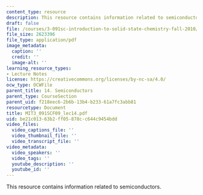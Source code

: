 ```yaml
---
content_type: resource
description: This resource contains information related to semiconductors.
draft: false
file: /courses/3-091sc-introduction-to-solid-state-chemistry-fall-2010/be21c01363b2ff05878cc644c9454bdd_MIT3_091SCF09_lec14.pdf
file_size: 2623396
file_type: application/pdf
image_metadata:
  caption: ''
  credit: ''
  image-alt: ''
learning_resource_types:
- Lecture Notes
license: https://creativecommons.org/licenses/by-nc-sa/4.0/
ocw_type: OCWFile
parent_title: 14. Semiconductors
parent_type: CourseSection
parent_uid: f218eec6-2b6b-13b4-b233-61a7fc3abb81
resourcetype: Document
title: MIT3_091SCF09_lec14.pdf
uid: be21c013-63b2-ff05-878c-c644c9454bdd
video_files:
  video_captions_file: ''
  video_thumbnail_file: ''
  video_transcript_file: ''
video_metadata:
  video_speakers: ''
  video_tags: ''
  youtube_description: ''
  youtube_id: ''
---
```

This resource contains information related to semiconductors.